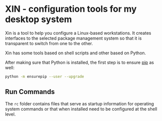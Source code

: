 # XIN - configuration tools for my desktop system

Xin is a tool to help you configure a Linux-based workstations.  It creates
interfaces to the selected package management system so that it is transparent
to switch from one to the other.

Xin has some tools based on shell scripts and other based on Python.

After making sure that Python is installed, the first step is to ensure [pip]
as well:

[pip]: https://pip.pypa.io/en/stable/installation/

```sh
python -m ensurepip --user --upgrade
```

## Run Commands

The `rc` folder contains files that serve as startup information for operating
system commands or that when installed need to be configured at the shell
level.
